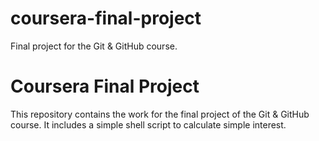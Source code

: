 # coursera-final-project
Final project for the Git &amp; GitHub course.
# Coursera Final Project
This repository contains the work for the final project of the Git & GitHub course.
It includes a simple shell script to calculate simple interest.

